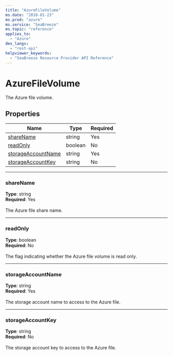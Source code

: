 ```yaml
---
title: "AzureFileVolume"
ms.date: "2018-01-23"
ms.prod: "azure"
ms.service: "SeaBreeze"
ms.topic: "reference"
applies_to: 
  - "Azure"
dev_langs: 
  - "rest-api"
helpviewer_keywords: 
  - "SeaBreeze Resource Provider API Reference"
---
```

# AzureFileVolume

The Azure file volume.

## Properties
| Name | Type | Required |
| --- | --- | --- |
| [shareName](#sharename) | string | Yes |
| [readOnly](#readonly) | boolean | No |
| [storageAccountName](#storageaccountname) | string | Yes |
| [storageAccountKey](#storageaccountkey) | string | No |

____
### shareName
__Type__: string <br/>
__Required__: Yes<br/>
<br/>
The Azure file share name.

____
### readOnly
__Type__: boolean <br/>
__Required__: No<br/>
<br/>
The flag indicating whether the Azure file volume is read only.

____
### storageAccountName
__Type__: string <br/>
__Required__: Yes<br/>
<br/>
The storage account name to access to the Azure file.

____
### storageAccountKey
__Type__: string <br/>
__Required__: No<br/>
<br/>
The storage account key to access to the Azure file.
